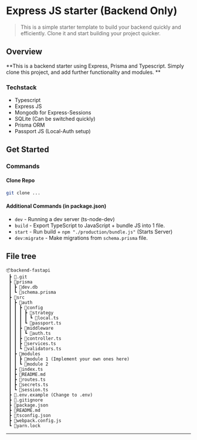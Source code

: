 # Express JS starter (Backend Only)

> This is a simple starter template to build your backend quickly and efficiently. Clone it and start building your project quicker.

## Overview

**This is a backend starter using Express, Prisma and Typescript. Simply clone this project, and add further functionality and modules. ** 

### Techstack

- Typescript
- Express JS
- Mongodb for Express-Sessions
- SQLite (Can be switched quickly)
- Prisma ORM
- Passport JS (Local-Auth setup)

## Get Started

### Commands

#### Clone Repo

```bash
git clone ...
```

#### Additional Commands (in package.json)

- `dev`  -  Running a dev server (ts-node-dev)
- `build`  -  Export TypeScript to JavaScript + bundle JS into 1 file.
- `start`  -  Run build + `npm "./production/bundle.js"` (Starts Server)
- `dev:migrate`  -  Make migrations from `schema.prisma` file.

## File tree

```
📦backend-fastapi
 ┣ 📂.git
 ┣ 📂prisma
 ┃ ┣ 📜dev.db
 ┃ ┗ 📜schema.prisma
 ┣ 📂src
 ┃ ┣ 📂auth
 ┃ ┃ ┣ 📂config
 ┃ ┃ ┃ ┣ 📂strategy
 ┃ ┃ ┃ ┃ ┗ 📜local.ts
 ┃ ┃ ┃ ┗ 📜passport.ts
 ┃ ┃ ┣ 📂middleware
 ┃ ┃ ┃ ┗ 📜auth.ts
 ┃ ┃ ┣ 📜controller.ts
 ┃ ┃ ┣ 📜services.ts
 ┃ ┃ ┗ 📜validators.ts
 ┃ ┣ 📂modules
 ┃ ┃ ┣ 📂module 1 (Implement your own ones here)
 ┃ ┃ ┗ 📂module 2
 ┃ ┣ 📜index.ts
 ┃ ┣ 📜README.md
 ┃ ┣ 📜routes.ts
 ┃ ┣ 📜secrets.ts
 ┃ ┗ 📜session.ts
 ┣ 📜.env.example (Change to .env)
 ┣ 📜.gitignore
 ┣ 📜package.json
 ┣ 📜README.md
 ┣ 📜tsconfig.json
 ┣ 📜webpack.config.js
 ┗ 📜yarn.lock
```

---

